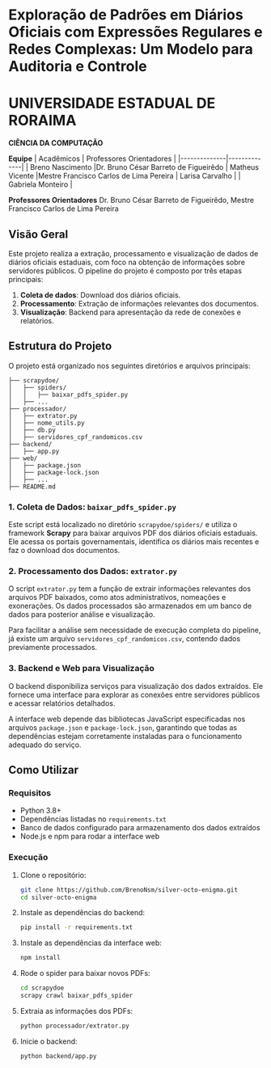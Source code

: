 # Exploração de Padrões em Diários Oficiais com Expressões Regulares e Redes Complexas: Um Modelo para Auditoria e Controle
# UNIVERSIDADE ESTADUAL DE RORAIMA 
**CIÊNCIA DA COMPUTAÇÃO**

**Equipe**
| Acadêmicos | Professores Orientadores |
|--------------|--------------|
| Breno Nascimento |Dr. Bruno César Barreto de Figueirêdo
| Matheus Vicente |Mestre Francisco Carlos de Lima Pereira
| Larisa Carvalho |
| Gabriela Monteiro |

**Professores Orientadores**
Dr. Bruno César Barreto de Figueirêdo,
Mestre Francisco Carlos de Lima Pereira
    

## Visão Geral
Este projeto realiza a extração, processamento e visualização de dados de diários oficiais estaduais, com foco na obtenção de informações sobre servidores públicos. O pipeline do projeto é composto por três etapas principais:

1. **Coleta de dados**: Download dos diários oficiais.
2. **Processamento**: Extração de informações relevantes dos documentos.
3. **Visualização**: Backend para apresentação da rede de conexões e relatórios.

## Estrutura do Projeto

O projeto está organizado nos seguintes diretórios e arquivos principais:

```
├── scrapydoe/
│   ├── spiders/
│   │   ├── baixar_pdfs_spider.py
│   ├── ...
├── processador/
│   ├── extrator.py
│   ├── nome_utils.py
│   ├── db.py
│   ├── servidores_cpf_randomicos.csv
├── backend/
│   ├── app.py
├── web/
│   ├── package.json
│   ├── package-lock.json
│   ├── ...
├── README.md
```

### 1. Coleta de Dados: `baixar_pdfs_spider.py`
Este script está localizado no diretório `scrapydoe/spiders/` e utiliza o framework **Scrapy** para baixar arquivos PDF dos diários oficiais estaduais. Ele acessa os portais governamentais, identifica os diários mais recentes e faz o download dos documentos.

### 2. Processamento dos Dados: `extrator.py`
O script `extrator.py` tem a função de extrair informações relevantes dos arquivos PDF baixados, como atos administrativos, nomeações e exonerações. Os dados processados são armazenados em um banco de dados para posterior análise e visualização.

Para facilitar a análise sem necessidade de execução completa do pipeline, já existe um arquivo `servidores_cpf_randomicos.csv`, contendo dados previamente processados.

### 3. Backend e Web para Visualização
O backend disponibiliza serviços para visualização dos dados extraídos. Ele fornece uma interface para explorar as conexões entre servidores públicos e acessar relatórios detalhados.

A interface web depende das bibliotecas JavaScript especificadas nos arquivos `package.json` e `package-lock.json`, garantindo que todas as dependências estejam corretamente instaladas para o funcionamento adequado do serviço.

## Como Utilizar

### Requisitos
- Python 3.8+
- Dependências listadas no `requirements.txt`
- Banco de dados configurado para armazenamento dos dados extraídos
- Node.js e npm para rodar a interface web

### Execução
1. Clone o repositório:
   ```sh
   git clone https://github.com/BrenoNsm/silver-octo-enigma.git
   cd silver-octo-enigma
   ```

2. Instale as dependências do backend:
   ```sh
   pip install -r requirements.txt
   ```

3. Instale as dependências da interface web:
   ```sh
   npm install
   ```

4. Rode o spider para baixar novos PDFs:
   ```sh
   cd scrapydoe
   scrapy crawl baixar_pdfs_spider
   ```

5. Extraia as informações dos PDFs:
   ```sh
   python processador/extrator.py
   ```

6. Inicie o backend:
   ```sh
   python backend/app.py
   ```

